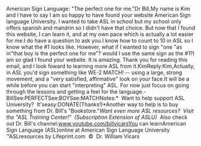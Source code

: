 American Sign Language: "The 
		perfect one for me."Dr Bill,My name is Kim and I have to say I am so happy to have found 
				your website American Sign language University. I wanted to take 
				ASL in school but my school only offers spanish and mandrin so I 
				didn't have that choice. But now that I found this website, I 
				can learn it, and at my own pace which is actually a lot easier 
				for me.I do have a question to ask you.I know how to count to 10 in ASL so I know what the #1 looks 
				like. However, what if I wanted to sign "one "as in"that boy is the perfect one for me"? would I use the 
				same sign as the #1?I am so glad I found your website. It is amazing. Thank you for 
				reading this email, and I look foward to learning more ASL from 
				it.KimReply:Kim,Actually, in ASL you'd sign something like WE-2 MATCH! -- using a large, strong 
movement, and a "very satisfied, affirmative" look on your face.It will be a while before you can start "interpreting" ASL. For now just focus 
on going through the lessons and getting a feel for the language.- BillSee:PERFECTSee:BOYSee:MATCHNotes:* 
Want to help support ASL University?  It'seasy:DONATE(Thanks!)*Another way to help is to buy something from Dr. Bill's "Bookstore."*Want even more ASL resources?  Visit the "ASL Training Center!"  (Subscription 
Extension of ASLU)*  Also check out Dr. Bill's channel:www.youtube.com/billvicarsYou can learnAmerican Sign Language (ASL)online at American Sign Language University ™ASLresources by Lifeprint.com  ©  Dr. William Vicars